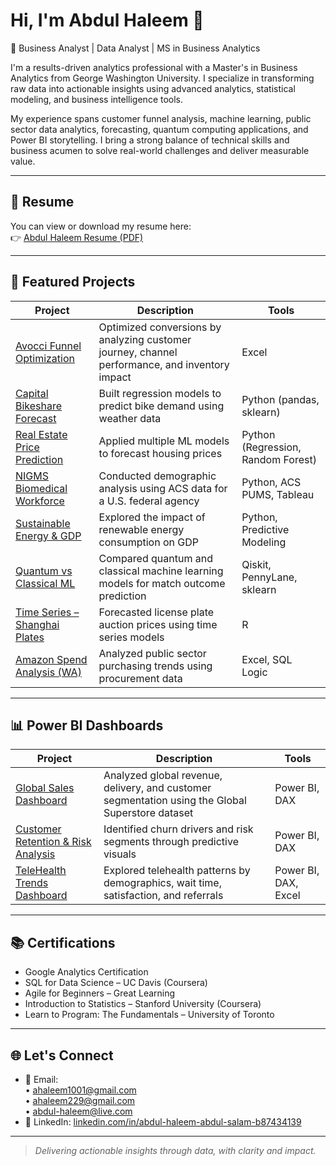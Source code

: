 # Hi, I'm Abdul Haleem 👋

💼 Business Analyst | Data Analyst | MS in Business Analytics

I'm a results-driven analytics professional with a Master's in Business Analytics from George Washington University. I specialize in transforming raw data into actionable insights using advanced analytics, statistical modeling, and business intelligence tools.

My experience spans customer funnel analysis, machine learning, public sector data analytics, forecasting, quantum computing applications, and Power BI storytelling. I bring a strong balance of technical skills and business acumen to solve real-world challenges and deliver measurable value.

---

## 📄 Resume

You can view or download my resume here:  
👉 [Abdul Haleem Resume (PDF)](./Abdul_Haleem_Resume.pdf)

---

## 🚀 Featured Projects

| Project | Description | Tools |
|--------|-------------|--------|
| [Avocci Funnel Optimization](https://github.com/Abdulhallu/Projects/tree/main/Avocci) | Optimized conversions by analyzing customer journey, channel performance, and inventory impact | Excel |
| [Capital Bikeshare Forecast](https://github.com/Abdulhallu/Projects/tree/main/CapitalBikeshare) | Built regression models to predict bike demand using weather data | Python (pandas, sklearn) |
| [Real Estate Price Prediction](https://github.com/Abdulhallu/Projects/tree/main/RealEstateML) | Applied multiple ML models to forecast housing prices | Python (Regression, Random Forest) |
| [NIGMS Biomedical Workforce](https://github.com/Abdulhallu/Projects/tree/main/NIGMS_ACS) | Conducted demographic analysis using ACS data for a U.S. federal agency | Python, ACS PUMS, Tableau |
| [Sustainable Energy & GDP](https://github.com/Abdulhallu/Projects/tree/main/SustainableEnergy) | Explored the impact of renewable energy consumption on GDP | Python, Predictive Modeling |
| [Quantum vs Classical ML](https://github.com/Abdulhallu/Projects/tree/main/QuantumFootball) | Compared quantum and classical machine learning models for match outcome prediction | Qiskit, PennyLane, sklearn |
| [Time Series – Shanghai Plates](https://github.com/Abdulhallu/Projects/tree/main/ShanghaiTimeSeries) | Forecasted license plate auction prices using time series models | R |
| [Amazon Spend Analysis (WA)](https://github.com/Abdulhallu/Projects/tree/main/AmazonSpendingWA) | Analyzed public sector purchasing trends using procurement data | Excel, SQL Logic |

---

## 📊 Power BI Dashboards

| Project | Description | Tools |
|--------|-------------|--------|
| [Global Sales Dashboard](https://github.com/Abdulhallu/Projects/tree/main/PowerBI_GlobalSales) | Analyzed global revenue, delivery, and customer segmentation using the Global Superstore dataset | Power BI, DAX |
| [Customer Retention & Risk Analysis](https://github.com/Abdulhallu/Projects/tree/main/CustomerRetentionPowerBI) | Identified churn drivers and risk segments through predictive visuals | Power BI, DAX |
| [TeleHealth Trends Dashboard](https://github.com/Abdulhallu/Projects/tree/main/TeleHealthTrends) | Explored telehealth patterns by demographics, wait time, satisfaction, and referrals | Power BI, DAX, Excel |

---

## 📚 Certifications

- Google Analytics Certification  
- SQL for Data Science – UC Davis (Coursera)  
- Agile for Beginners – Great Learning  
- Introduction to Statistics – Stanford University (Coursera)  
- Learn to Program: The Fundamentals – University of Toronto  

---

## 🌐 Let's Connect

- 📧 Email:  
  • [ahaleem1001@gmail.com](mailto:ahaleem1001@gmail.com)  
  • [ahaleem229@gmail.com](mailto:ahaleem229@gmail.com)  
  • [abdul-haleem@live.com](mailto:abdul-haleem@live.com)  
- 💼 LinkedIn: [linkedin.com/in/abdul-haleem-abdul-salam-b87434139](https://www.linkedin.com/in/abdul-haleem-abdul-salam-b87434139)

---

> _Delivering actionable insights through data, with clarity and impact._
